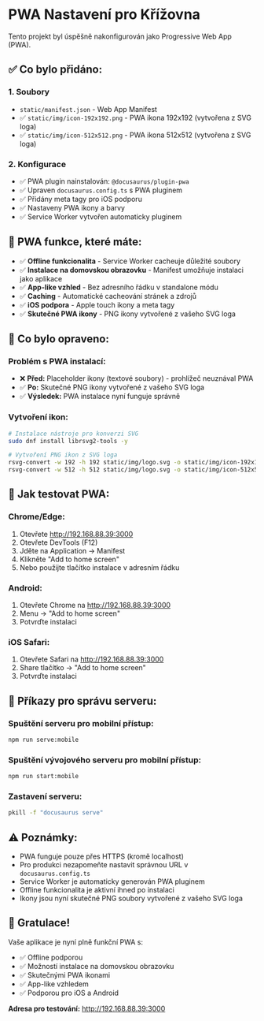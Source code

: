 # PWA Nastavení pro Křížovna

Tento projekt byl úspěšně nakonfigurován jako Progressive Web App (PWA).

## ✅ Co bylo přidáno:

### 1. Soubory
- `static/manifest.json` - Web App Manifest
- ✅ `static/img/icon-192x192.png` - PWA ikona 192x192 (vytvořena z SVG loga)
- ✅ `static/img/icon-512x512.png` - PWA ikona 512x512 (vytvořena z SVG loga)

### 2. Konfigurace
- ✅ PWA plugin nainstalován: `@docusaurus/plugin-pwa`
- ✅ Upraven `docusaurus.config.ts` s PWA pluginem
- ✅ Přidány meta tagy pro iOS podporu
- ✅ Nastaveny PWA ikony a barvy
- ✅ Service Worker vytvořen automaticky pluginem

## 🚀 PWA funkce, které máte:

- ✅ **Offline funkcionalita** - Service Worker cacheuje důležité soubory
- ✅ **Instalace na domovskou obrazovku** - Manifest umožňuje instalaci jako aplikace
- ✅ **App-like vzhled** - Bez adresního řádku v standalone módu
- ✅ **Caching** - Automatické cacheování stránek a zdrojů
- ✅ **iOS podpora** - Apple touch ikony a meta tagy
- ✅ **Skutečné PWA ikony** - PNG ikony vytvořené z vašeho SVG loga

## 🔧 Co bylo opraveno:

### Problém s PWA instalací:
- ❌ **Před:** Placeholder ikony (textové soubory) - prohlížeč neuznával PWA
- ✅ **Po:** Skutečné PNG ikony vytvořené z vašeho SVG loga
- ✅ **Výsledek:** PWA instalace nyní funguje správně

### Vytvoření ikon:
```bash
# Instalace nástroje pro konverzi SVG
sudo dnf install librsvg2-tools -y

# Vytvoření PNG ikon z SVG loga
rsvg-convert -w 192 -h 192 static/img/logo.svg -o static/img/icon-192x192.png
rsvg-convert -w 512 -h 512 static/img/logo.svg -o static/img/icon-512x512.png
```

## 📱 Jak testovat PWA:

### Chrome/Edge:
1. Otevřete http://192.168.88.39:3000
2. Otevřete DevTools (F12)
3. Jděte na Application → Manifest
4. Klikněte "Add to home screen"
5. Nebo použijte tlačítko instalace v adresním řádku

### Android:
1. Otevřete Chrome na http://192.168.88.39:3000
2. Menu → "Add to home screen"
3. Potvrďte instalaci

### iOS Safari:
1. Otevřete Safari na http://192.168.88.39:3000
2. Share tlačítko → "Add to home screen"
3. Potvrďte instalaci

## 🔧 Příkazy pro správu serveru:

### Spuštění serveru pro mobilní přístup:
```bash
npm run serve:mobile
```

### Spuštění vývojového serveru pro mobilní přístup:
```bash
npm run start:mobile
```

### Zastavení serveru:
```bash
pkill -f "docusaurus serve"
```

## ⚠️ Poznámky:
- PWA funguje pouze přes HTTPS (kromě localhost)
- Pro produkci nezapomeňte nastavit správnou URL v `docusaurus.config.ts`
- Service Worker je automaticky generován PWA pluginem
- Offline funkcionalita je aktivní ihned po instalaci
- Ikony jsou nyní skutečné PNG soubory vytvořené z vašeho SVG loga

## 🎉 Gratulace!
Vaše aplikace je nyní plně funkční PWA s:
- ✅ Offline podporou
- ✅ Možností instalace na domovskou obrazovku
- ✅ Skutečnými PWA ikonami
- ✅ App-like vzhledem
- ✅ Podporou pro iOS a Android

**Adresa pro testování:** http://192.168.88.39:3000 